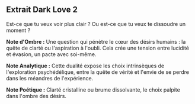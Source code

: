 ## Extrait Dark Love 2

Est-ce que tu veux voir plus clair ? Ou est-ce que tu veux te dissoudre un moment ?

**Note d'Ombre :** Une question qui pénètre le cœur des désirs humains : la quête de clarté ou l'aspiration à l'oubli. Cela crée une tension entre lucidité et évasion, un pacte avec soi-même.

**Note Analytique :** Cette dualité expose les choix intrinsèques de l'exploration psychédélique, entre la quête de vérité et l'envie de se perdre dans les méandres de l'expérience.

**Note Poétique :** Clarté cristalline ou brume dissolvante, le choix palpite dans l'ombre des désirs.
